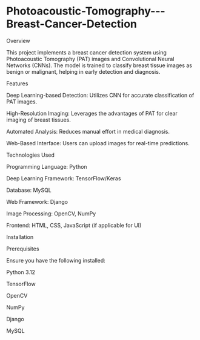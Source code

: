 # Photoacoustic-Tomography---Breast-Cancer-Detection
Overview

This project implements a breast cancer detection system using Photoacoustic Tomography (PAT) images and Convolutional Neural Networks (CNNs). The model is trained to classify breast tissue images as benign or malignant, helping in early detection and diagnosis.

Features

Deep Learning-based Detection: Utilizes CNN for accurate classification of PAT images.

High-Resolution Imaging: Leverages the advantages of PAT for clear imaging of breast tissues.

Automated Analysis: Reduces manual effort in medical diagnosis.

Web-Based Interface: Users can upload images for real-time predictions.

Technologies Used

Programming Language: Python

Deep Learning Framework: TensorFlow/Keras

Database: MySQL

Web Framework: Django

Image Processing: OpenCV, NumPy

Frontend: HTML, CSS, JavaScript (if applicable for UI)

Installation

Prerequisites

Ensure you have the following installed:

Python 3.12

TensorFlow

OpenCV

NumPy

Django

MySQL
